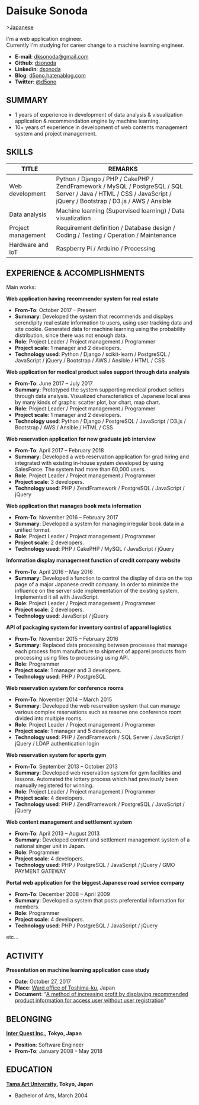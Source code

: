 # Daisuke Sonoda
&gt;[Japanese](https://github.com/dsonoda/Curriculum-Vitae/blob/master/README_ja.md)  
  
I'm a web application engineer.  
Currently I'm studying for career change to a machine learning engineer.  
  
* **E-mail**: dksonoda@gmail.com  
* **Github**: [dsonoda](https://github.com/dsonoda)  
* **Linkedin**: [dsonoda](https://www.linkedin.com/in/dsonoda)  
* **Blog**: [d5ono.hatenablog.com](http://d5ono.hatenablog.com)  
* **Twitter**: [@d5ono](https://twitter.com/d5ono)  

## SUMMARY
* 1 years of experience in development of data analysis & visualization application & recommendation engine by machine learning.
* 10+ years of experience in development of web contents management system and project management.

## SKILLS
| TITLE | REMARKS |
|------|--------|
| Web development  | Python / Django / PHP / CakePHP / ZendFramework / MySQL / PostgreSQL / SQL Server / Java / HTML / CSS / JavaScript / jQuery / Bootstrap / D3.js / AWS / Ansible |
| Data analysis | Machine learning (Supervised learning) / Data visualization |
| Project management | Requirement definition / Database design / Coding / Testing / Operation / Maintenance |
| Hardware and IoT | Raspberry Pi / Arduino / Processing |

## EXPERIENCE & ACCOMPLISHMENTS
Main works: 

**Web application having recommender system for real estate**
* **From-To**: October 2017 – Present
* **Summary**: Developed the system that recommends and displays serendipity real estate information to users, using user tracking data and site cookie. Generated data for machine learning using the probability distribution, since there was not enough data.
* **Role**: Project Leader / Project management / Programmer
* **Project scale**: 1 manager and 2 developers.
* **Technology used**: Python / Django / scikit-learn / PostgreSQL / JavaScript / jQuery / Bootstrap / AWS / Ansible / HTML / CSS

**Web application for medical product sales support through data analysis**
* **From-To**: June 2017 – July 2017
* **Summary**: Prototyped the system supporting medical product sellers through data analysis. Visualized characteristics of Japanese local area by many kinds of graphs: scatter plot, bar chart, map chart.
* **Role**: Project Leader / Project management / Programmer
* **Project scale**: 1 manager and 2 developers.
* **Technology used**: Python / Django / PostgreSQL / JavaScript / D3.js / Bootstrap / AWS / Ansible / HTML / CSS

**Web reservation application for new graduate job interview**
* **From-To**: April 2017 – February 2018
* **Summary**: Developed a web reservation application for grad hiring and integrated with existing in-house system developed by using SalesForce. The system had more than 60,000 users.
* **Role**: Project Leader / Project management / Programmer
* **Project scale**: 3 developers.
* **Technology used**: PHP / ZendFramework / PostgreSQL / JavaScript / jQuery

**Web application that manages book meta information**
* **From-To**: November 2016 – February 2017
* **Summary**: Developed a system for managing irregular book data in a unified format.
* **Role**: Project Leader / Project management / Programmer
* **Project scale**: 2 developers.
* **Technology used**: PHP / CakePHP / MySQL / JavaScript / jQuery

**Information display management function of credit company website**
* **From-To**: April 2016 – May 2016
* **Summary**: Developed a function to control the display of data on the top page of a major Japanese credit company. In order to minimize the influence on the server side implementation of the existing system, Implemented it all with JavaScript.
* **Role**: Project Leader / Project management / Programmer
* **Project scale**: 2 developers.
* **Technology used**: JavaScript / jQuery

**API of packaging system for inventory control of apparel logistics**
* **From-To**: November 2015 – February 2016
* **Summary**: Replaced data processing between processes that manage each process from manufacture to shipment of apparel products from processing using files to processing using API.
* **Role**: Programmer
* **Project scale**: 1 manager and 3 developers.
* **Technology used**: PHP / PostgreSQL

**Web reservation system for conference rooms**
* **From-To**: November 2014 – March 2015
* **Summary**: Developed the web reservation system that can manage various complex reservations such as reserve one conference room divided into multiple rooms.
* **Role**: Project Leader / Project management / Programmer
* **Project scale**: 1 manager and 5 developers.
* **Technology used**: PHP / ZendFramework / SQL Server / JavaScript / jQuery / LDAP authentication login

**Web reservation system for sports gym**
* **From-To**: September 2013 – October 2013
* **Summary**: Developed web reservation system for gym facilities and lessons. Automated the lottery process which had previously been manually registered for winning.
* **Role**: Project Leader / Project management / Programmer
* **Project scale**: 4 developers.
* **Technology used**: PHP / ZendFramework / PostgreSQL / JavaScript / jQuery

**Web content management and settlement system**
* **From-To**: April 2013 – August 2013
* **Summary**: Developed content and settlement management system of a national singer unit in Japan.
* **Role**: Programmer
* **Project scale**: 4 developers.
* **Technology used**: PHP / PostgreSQL / JavaScript / jQuery / GMO PAYMENT GATEWAY

**Portal web application for the biggest Japanese road service company**
* **From-To**: December 2008 – April 2009
* **Summary**: Developed a system that posts preferential information for members.
* **Role**: Programmer
* **Project scale**: 4 developers.
* **Technology used**: PHP / PostgreSQL / JavaScript / jQuery
  
etc...  

## ACTIVITY
**Presentation on machine learning application case study**
* **Date**: October 27, 2017
* **Place**: [Ward office of Toshima-ku](http://www.city.toshima.lg.jp/012/018294.html), Japan
* **Document**: "[A method of increasing profit by displaying recommended product information for access user without user registration](https://github.com/dsonoda/Curriculum-Vitae/blob/master/docs/slides/20171027.pdf)"

## BELONGING
**[Inter Quest Inc.](https://www.iqnet.co.jp), Tokyo, Japan**
* **Position**: Software Engineer
* **From-To**: January 2008 – May 2018

## EDUCATION
**[Tama Art University](http://www.tamabi.ac.jp), Tokyo, Japan**
* Bachelor of Arts, March 2004
